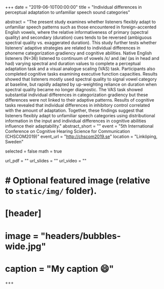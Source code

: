 +++
date = "2019-06-10T00:00:00"
title = "Individual differences in perceptual adaptation to unfamiliar speech sound categories"

abstract = "The present study examines whether listeners flexibly adapt to unfamiliar speech patterns such as those encountered in foreign-accented English vowels, where the relative informativeness of primary (spectral quality) and secondary (duration) cues tends to be reversed (ambiguous spectral quality vs. exaggerated duration). This study further tests whether listeners’ adaptive strategies are related to individual differences in phoneme categorization gradiency and cognitive abilities. Native English listeners (N=36) listened to continuum of vowels /ɛ/ and /æ/ (as in head and had) varying spectral and duration values to complete a perceptual adaptation task and a visual analogue scaling (VAS) task. Participants also completed cognitive tasks examining executive function capacities. Results showed that listeners mostly used spectral quality to signal vowel category at baseline, but rapidly adapted by up-weighting reliance on duration when spectral quality became no longer diagnostic. The VAS task showed substantial individual differences in categorization gradiency but these differences were not linked to their adaptive patterns. Results of cognitive tasks revealed that individual differences in inhibitory control correlated with the amount of adaptation. Together, these findings suggest that listeners flexibly adapt to unfamiliar speech categories using distributional information in the input and individual differences in cognitive abilities influence their adaptability."
abstract_short = ""
event = "5th International Conference on Cognitive Hearing Science for Communication (CHSCOM2019)"
event_url = "http://chscom2019.se"
location = "Linköping, Sweden"

selected = false
math = true

url_pdf = ""
url_slides = ""
url_video = ""

# # Optional featured image (relative to `static/img/` folder).
# [header]
# image = "headers/bubbles-wide.jpg"
# caption = "My caption :smile:"

+++
